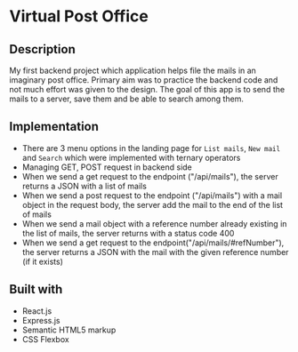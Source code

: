 # Virtual Post Office

## Description

My first backend project which application helps file the mails in an imaginary post office.
Primary aim was to practice the backend code and not much effort was given to the design.
The goal of this app is to send the mails to a server, save them and be able to search among them.

## Implementation

- There are 3 menu options in the landing page for `List mails`, `New mail` and `Search` which were implemented with ternary operators
- Managing GET, POST request in backend side
- When we send a get request to the endpoint ("/api/mails"), the server returns a JSON with a list of mails
- When we send a post request to the endpoint ("/api/mails") with a mail object in the request body, the server add the mail to the end of the list of mails
- When we send a mail object with a reference number already existing in the list of mails, the server returns with a status code 400
- When we send a get request to the endpoint("/api/mails/#refNumber"), the server returns a JSON with the mail with the given reference number (if it exists)

## Built with

- React.js
- Express.js
- Semantic HTML5 markup
- CSS Flexbox
